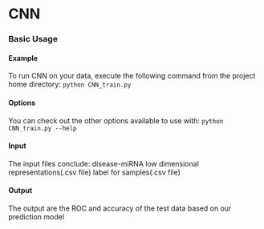 # CNN



### Basic Usage

#### Example
To run CNN on your data, execute the following command from the project home directory:
	``python CNN_train.py``

#### Options
You can check out the other options available to use with:
	``python CNN_train.py --help``

#### Input
The input files conclude:
	disease-miRNA low dimensional representations(.csv file)
	label for samples(.csv file)
		

#### Output
The output are the ROC and accuracy of the test data based on our prediction model





